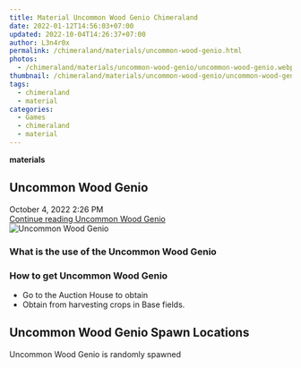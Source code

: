 ```yaml
---
title: Material Uncommon Wood Genio Chimeraland
date: 2022-01-12T14:56:03+07:00
updated: 2022-10-04T14:26:37+07:00
author: L3n4r0x
permalink: /chimeraland/materials/uncommon-wood-genio.html
photos:
  - /chimeraland/materials/uncommon-wood-genio/uncommon-wood-genio.webp
thumbnail: /chimeraland/materials/uncommon-wood-genio/uncommon-wood-genio.webp
tags:
  - chimeraland
  - material
categories:
  - Games
  - chimeraland
  - material
---
```


<section id="bootstrap-wrapper">
  <link
    rel="stylesheet"
    href="https://rawcdn.githack.com/dimaslanjaka/Web-Manajemen/870a349/css/bootstrap-5-3-0-alpha3-wrapper.css"
  />
  <div
    class="row g-0 border rounded overflow-hidden flex-md-row mb-4 shadow-sm position-relative bg-light text-dark"
  >
    <div class="col p-4 d-flex flex-column position-static">
      <strong class="d-inline-block mb-2 text-success">materials</strong>
      <h2 class="mb-0">Uncommon Wood Genio</h2>
      <div class="mb-1 text-muted">October 4, 2022 2:26 PM</div>
      <a
        href="/chimeraland/materials/uncommon-wood-genio.html"
        class="stretched-link d-none"
        >Continue reading Uncommon Wood Genio</a
      >
    </div>
    <div class="col-auto d-none d-lg-block">
      <img
        src="/chimeraland/materials/uncommon-wood-genio/uncommon-wood-genio.webp"
        alt="Uncommon Wood Genio"
      />
    </div>
  </div>
  <div class="row bg-light text-dark">
    <div class="col-lg-6 col-12 mb-2">
      <div class="card">
        <div class="card-body">
          <h3 class="card-title">What is the use of the Uncommon Wood Genio</h3>
          <div class="card-text"><ul></ul></div>
        </div>
      </div>
    </div>
    <div class="col-lg-6 col-12 mb-2">
      <div class="card">
        <div class="card-body">
          <h3 class="card-title">How to get Uncommon Wood Genio</h3>
          <div class="card-text">
            <ul>
              <li>Go to the Auction House to obtain</li>
              <li>Obtain from harvesting crops in Base fields.</li>
            </ul>
          </div>
        </div>
      </div>
    </div>
    <div class="col-12 mb-2">
      <h2>Uncommon Wood Genio Spawn Locations</h2>
      <p>Uncommon Wood Genio is randomly spawned</p>
    </div>
  </div>
</section>